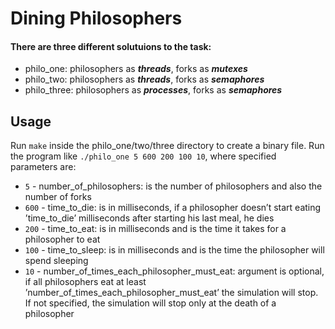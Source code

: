 # Dining Philosophers

#### There are three different solutuions to the task:

- philo_one: philosophers as _**threads**_, forks as _**mutexes**_
- philo_two: philosophers as _**threads**_, forks as _**semaphores**_
- philo_three: philosophers as _**processes**_, forks as _**semaphores**_

## Usage

Run `make` inside the philo_one/two/three directory to create a 
binary file.
Run the program like `./philo_one 5 600 200 100 10`, where specified parameters are:
- `5` - number_of_philosophers: is the number of philosophers and also the number of forks
- `600` - time_to_die: is in milliseconds, if a philosopher doesn’t start eating ’time_to_die’ milliseconds after starting his last meal, he dies
- `200` - time_to_eat: is in milliseconds and is the time it takes for a philosopher to eat
- `100` - time_to_sleep: is in milliseconds and is the time the philosopher will spend sleeping
- `10` - number_of_times_each_philosopher_must_eat: argument is optional, if all philosophers eat at least ’number_of_times_each_philosopher_must_eat’ the simulation will stop. If not specified, the simulation will stop only at the death of a philosopher
